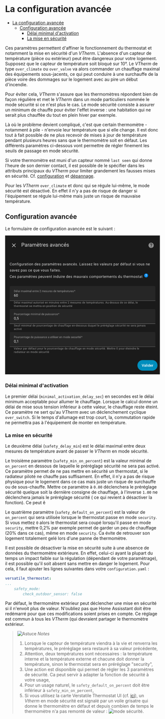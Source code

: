 # La configuration avancée

- [La configuration avancée](#la-configuration-avancée)
  - [Configuration avancée](#configuration-avancée)
    - [Délai minimal d'activation](#délai-minimal-dactivation)
    - [La mise en sécurité](#la-mise-en-sécurité)

Ces paramètres permettent d'affiner le fonctionnement du thermostat et notamment la mise en sécurité d'un _VTherm_. L'absence d'un capteur de température (pièce ou extérieur) peut être dangereux pour votre logement. Supposez que le capteur de température soit bloqué sur 10°. Le _VTherm_ de type `over_climate` ou `over_valve` va alors commander un chauffage maximal des équipements sous-jacents, ce qui peut conduire à une surchauffe de la pièce voire des dommages sur le logement avec au pire un début d'incendie.

Pour éviter cela, _VTherm_ s'assure que les thermomètres répondent bien de façon régulière et met le _VTherm_ dans un mode particuliers nommée le mode sécurité si ce n'est plus le cas. Le mode sécurité consiste à assurer un minimum de chauffe pour éviter l'effet inverse : une habitation qui ne serait plus chauffée du tout en plein hiver par exemple.

Là où le problème devient compliqué, c'est que certain thermomètre - notamment à pile - n'envoie leur température que si elle change. Il est donc tout à fait possible de ne plus recevoir de mises à jour de température pendant plusieurs heures sans que le thermomètre soit en défaut. Les différents paramètres ci-dessous vont permettre de régler finement les seuils de passage en mode sécurité.

Si votre thermomètre est muni d'un capteur nommé `last seen` qui donne l'heure de son dernier contact, il est possible de le spécifier dans les attributs principaux du _VTherm_ pour limiter grandement les fausses mises en sécurité. Cf. [configuration](base-attributes.md#choix-des-attributs-de-base) et [dépannage](troubleshooting.md#pourquoi-mon-versatile-thermostat-se-met-en-securite-).

Pour les _VTherm_ `over_climate` et donc qui se régule lui-même, le mode sécurité est désactivé. En effet il n'y a pas de risque de danger si l'équipement se régule lui-même mais juste un risque de mauvaise température.

## Configuration avancée

Le formulaire de configuration avancée est le suivant :

![image](images/config-advanced.png)

### Délai minimal d'activation

Le premier délai (`minimal_activation_delay_sec`) en secondes est le délai minimum acceptable pour allumer le chauffage. Lorsque le calcul donne un délai de mise sous tension inférieur à cette valeur, le chauffage reste éteint. Ce paramètre ne sert qu'au _VTherm_ avec un déclenchement cyclique `over_switch`. Si le temps d'allumage est trop court, la, commutation rapide ne permettra pas à l'équipement de monter en température.

### La mise en sécurité

Le deuxième délai (`safety_delay_min`) est le délai maximal entre deux mesures de température avant de passer le _VTherm_ en mode sécurité.

Le troisième paramètre (`safety_min_on_percent`) est la valeur minimal de `on_percent` en dessous de laquelle le préréglage sécurité ne sera pas activé. Ce paramètre permet de ne pas mettre en sécurité un thermostat, si le radiateur piloté ne chauffe pas suffisament. En effet, il n'y a pas de risque physique pour le logement dans ce cas mais juste un risque de surchauffe ou de sous-chauffe.
Mettre ce paramètre à ``0.00`` déclenchera le préréglage sécurité quelque soit la dernière consigne de chauffage, à l'inverse ``1.00`` ne déclenchera jamais le préréglage sécurité ( ce qui revient à désactiver la fonction). Ce peut ê

Le quatrième paramètre (`safety_default_on_percent`) est la valeur de `on_percent` qui sera utilisée lorsque le thermostat passe en mode ``security``. Si vous mettez `0` alors le thermostat sera coupé lorsqu'il passe en mode `security`, mettre 0,2% par exemple permet de garder un peu de chauffage (20% dans ce cas), même en mode ``security``. Ca évite de retrouver son logement totalement gelé lors d'une panne de thermomètre.

Il est possible de désactiver la mise en sécurité suite à une absence de données du thermomètre extérieure. En effet, celui-ci ayant la plupart du temps un impact faible sur la régulation (dépendant de votre paramètrage), il est possible qu'il soit absent sans mettre en danger le logement. Pour cela, il faut ajouter les lignes suivantes dans votre `configuration.yaml` :
```yaml
versatile_thermostat:
...
    safety_mode:
        check_outdoor_sensor: false
```
Par défaut, le thermomètre extérieur peut déclencher une mise en sécurité si il n'envoit plus de valeur. N'oubliez pas que Home Assisstant doit être redémarré pour que ces modifications soient prises en compte. Ce réglage est commun à tous les _VTherm_ (qui devraient partager le thermomètre extérieur.

> ![Astuce](images/tips.png) _*Notes*_
> 1. Lorsque le capteur de température viendra à la vie et renverra les températures, le préréglage sera restauré à sa valeur précédente,
> 2. Attention, deux températures sont nécessaires : la température interne et la température externe et chacune doit donner la température, sinon le thermostat sera en préréglage "security",
> 3. Une action est disponible qui permet de régler les 3 paramètres de sécurité. Ca peut servir à adapter la fonction de sécurité à votre usage,
> 4. Pour un usage naturel, le ``safety_default_on_percent`` doit être inférieur à ``safety_min_on_percent``,
> 5. Si vous utilisez la carte Verstatile Thermostat UI (cf. [ici](additions.md#bien-mieux-avec-le-versatile-thermostat-ui-card)), un _Vtherm_ en mode sécurité est signalé par un voile grisatre qui donne le thermomètre en défaut et depuis combien de temps le thermomètre n'a pas remonté de valeur : ![mode sécurité](images/safety-mode-icon.png).
